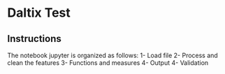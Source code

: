 # Daltix Test

## Instructions
  The notebook jupyter is organized as follows:
  1- Load file
  2- Process and clean the features
  3- Functions and measures
  4- Output
  4- Validation

 
